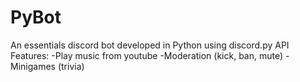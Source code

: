 # PyBot
An essentials discord bot developed in Python using discord.py API
Features:
-Play music from youtube
-Moderation (kick, ban, mute)
-Minigames (trivia)
